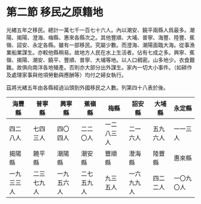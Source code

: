 # 第二節    移民之原籍地

 光緖五年之移民。總計一萬七千一百七十六人。內以潮安、饒平兩縣人爲最多。潮陽、揭陽、澄海、梅縣、惠來各縣次之。其他豐順、大埔、普寧、海豐、陸豐、蕉嶺、詔安、永定各縣。雖有一部移民。究屬少數。而澄海、潮陽面臨大海。從事漁業船業謀生。亦較他縣稍易。故地方人民在水上生活者。佔有七成之多。興寧、蕉嶺、揭陽、潮安、饒平、豐順、普寧、大埔等地。以人口稠密。山多地少。衣食艱難。故俱向南洋各地殖產。否則亦大部分出外謀生。家內一切大小事件。（如耕作及處理家事與他項勞動與應酬等）均付之婦女執行。

 茲將光緖五年由各縣經過汕頭到外國移民之人數。列第四十八表於後。

| 海豐縣     | 普寧縣     | 興寧縣     | 蕉嶺縣     | 梅縣       | 詔安縣     | 大埔縣   | 永定縣     |
|------------|------------|------------|------------|------------|------------|----------|------------|
| 四二八人   | 七四三人   | 四〇四人   | 二二〇人   | 一二八三人 | 二一六人   | 五九六人 | 一一三人   |
| 揭陽縣     | 饒平縣     | 潮陽縣     | 潮安縣     | 豐順縣     | 澄海縣     | 陸豐縣   | 惠來縣     |
| 一九三三人 | 二三七九人 | 一九五六人 | 二七五九人 | 九三五人   | 一六九九人 | 四二二人 | 一〇九〇人 |